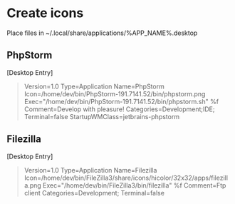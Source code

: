 # Create icons
Place files in ~/.local/share/applications/%APP_NAME%.desktop
## PhpStorm
[Desktop Entry]
>Version=1.0
>Type=Application
>Name=PhpStorm
>Icon=/home/dev/bin/PhpStorm-191.7141.52/bin/phpstorm.png
>Exec="/home/dev/bin/PhpStorm-191.7141.52/bin/phpstorm.sh" %f
>Comment=Develop with pleasure!
>Categories=Development;IDE;
>Terminal=false
>StartupWMClass=jetbrains-phpstorm
## Filezilla
[Desktop Entry]
>Version=1.0
>Type=Application
>Name=Filezilla
>Icon=/home/dev/bin/FileZilla3/share/icons/hicolor/32x32/apps/filezilla.png
>Exec="/home/dev/bin/FileZilla3/bin/filezilla" %f
>Comment=Ftp client
>Categories=Development;
>Terminal=false
